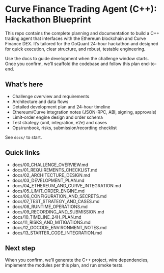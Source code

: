 # Curve Finance Trading Agent (C++): Hackathon Blueprint

This repo contains the complete planning and documentation to build a C++ trading agent that interfaces with the Ethereum blockchain and Curve Finance DEX. It’s tailored for the GoQuant 24-hour hackathon and designed for quick execution, clear structure, and robust, testable engineering.

Use the docs to guide development when the challenge window starts. Once you confirm, we’ll scaffold the codebase and follow this plan end-to-end.

## What’s here
- Challenge overview and requirements
- Architecture and data flows
- Detailed development plan and 24-hour timeline
- Ethereum/Curve integration notes (JSON-RPC, ABI, signing, approvals)
- Limit-order engine design and order schema
- Test strategy (unit, integration, e2e) and cases
- Ops/runbook, risks, submission/recording checklist

See `docs/` to start.

## Quick links
- docs/00_CHALLENGE_OVERVIEW.md
- docs/01_REQUIREMENTS_CHECKLIST.md
- docs/02_ARCHITECTURE_DESIGN.md
- docs/03_DEVELOPMENT_PLAN.md
- docs/04_ETHEREUM_AND_CURVE_INTEGRATION.md
- docs/05_LIMIT_ORDER_ENGINE.md
- docs/06_CONFIGURATION_AND_SECRETS.md
- docs/07_TEST_STRATEGY_AND_CASES.md
- docs/08_RUNTIME_OPERATIONS.md
- docs/09_RECORDING_AND_SUBMISSION.md
- docs/10_TIMELINE_24H_PLAN.md
- docs/11_RISKS_AND_MITIGATIONS.md
- docs/12_GOCODE_ENVIRONMENT_NOTES.md
- docs/13_STARTER_CODE_INTEGRATION.md

## Next step
When you confirm, we’ll generate the C++ project, wire dependencies, implement the modules per this plan, and run smoke tests.
